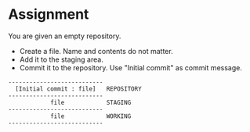 # Assignment

You are given an empty repository.

* Create a file. Name and contents do not matter.
* Add it to the staging area.
* Commit it to the repository. Use "Initial commit" as commit message.

```text
---------------------------
  [Initial commit : file]   REPOSITORY
---------------------------
            file            STAGING
---------------------------
            file            WORKING
---------------------------
```
